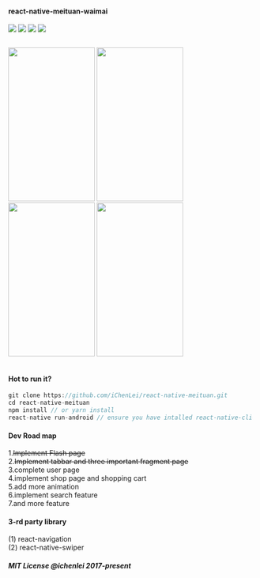 <h4>react-native-meituan-waimai</h4>
<p>
<img src="https://img.shields.io/badge/language-Javascript-green.svg?style=flat-square" />
<img src="https://img.shields.io/badge/framework-react--native-green.svg?style=flat-square" />
<img src="https://img.shields.io/badge/platform-Android-red.svg?style=flat-square" />
<img src="https://img.shields.io/badge/status-active-red.svg?style=flat-square" />
</p>
<div style="display:flex;justify-content:center;flex-direction:row;width=800px;">
		<p><img src="https://s1.ax1x.com/2017/12/18/OYMtJ.png" width="175px" height="311px"/>
	    <img src="https://s1.ax1x.com/2017/12/18/OYn7F.png" width="175px" height="311px"/>
		<img src="https://s1.ax1x.com/2017/12/18/OYm0U.png" width="175px" height="311px"/>
		<img src="https://s1.ax1x.com/2017/12/18/OYVXV.png" width="175px" height="311px"/></p>
</div>

#### Hot to run it?

```javascript
git clone https://github.com/iChenLei/react-native-meituan.git
cd react-native-meituan
npm install // or yarn install
react-native run-android // ensure you have intalled react-native-cli
```
#### Dev Road map
1.<del>Implement Flash page</del><br>
2.<del>Implement tabbar and three important fragment page</del><br>
3.complete user page<br>
4.implement shop page and shopping cart<br>
5.add more animation<br>
6.implement search feature<br>
7.and more feature 

#### 3-rd party library
(1) react-navigation<br>
(2) react-native-swiper

##### MIT License @ichenlei 2017-present